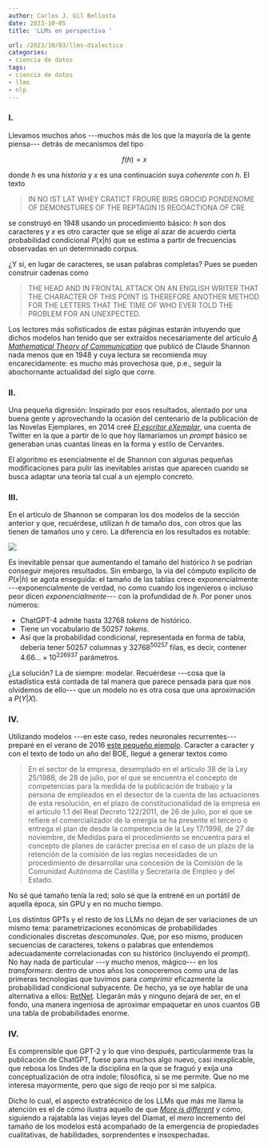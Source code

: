 ```yaml
---
author: Carlos J. Gil Bellosta
date: 2023-10-05
title: 'LLMs en perspectiva '

url: /2023/10/03/llms-dialectica
categories:
- ciencia de datos
tags:
- ciencia de datos
- llms
- nlp
---
```


### I.

Llevamos muchos años ---muchos más de los que la mayoría de la gente piensa--- detrás de mecanismos del tipo

$$f(h) = x$$

donde $h$ es una _historia_ y $x$ es una continuación suya _coherente_ con $h$. El texto

> IN NO IST LAT WHEY CRATICT FROURE BIRS GROCID PONDENOME OF DEMONSTURES OF THE REPTAGIN IS REGOACTIONA OF CRE

se construyó en 1948 usando un procedimiento básico: $h$ son dos caracteres y $x$ es otro caracter que se elige al azar de acuerdo cierta probabilidad condicional $P(x | h)$ que se estima a partir de frecuencias observadas en un determinado corpus.

¿Y si, en lugar de caracteres, se usan palabras completas? Pues se pueden construir cadenas como

> THE HEAD AND IN FRONTAL ATTACK ON AN ENGLISH WRITER THAT THE CHARACTER OF THIS POINT IS THEREFORE ANOTHER METHOD FOR THE LETTERS THAT THE TIME OF WHO EVER TOLD THE PROBLEM FOR AN UNEXPECTED.

Los lectores más sofisticados de estas páginas estarán intuyendo que dichos modelos han tenido que ser extraídos necesariamente del artículo
[_A Mathematical Theory of Communication_](https://people.math.harvard.edu/~ctm/home/text/others/shannon/entropy/entropy.pdf)
que publicó de Claude Shannon nada menos que en 1948 y cuya lectura se recomienda muy encarecidamente: es mucho más provechosa que, p.e., seguir la abochornante actualidad del siglo que corre.

### II.

Una pequeña digresión: Inspirado por esos resultados, alentado por una buena gente y aprovechando la ocasión del centenario de la publicación de las Novelas Ejemplares, en 2014 creé
[_El escritor eXemplar_](/2014/03/13/el-escritor-exemplar/),
una cuenta de Twitter en la que a partir de lo que hoy llamaríamos un _prompt_ básico se generaban unas cuantas líneas en la forma y estilo de Cervantes.

El algoritmo es esencialmente el de Shannon con algunas pequeñas modificaciones para pulir las inevitables aristas que aparecen cuando se busca adaptar una teoría tal cual a un ejemplo concreto.


### III.

En el artículo de Shannon se comparan los dos modelos de la sección anterior y que, recuérdese, utilizan $h$ de tamaño dos, con otros que las tienen de tamaños uno y cero. La diferencia en los resultados es notable:

![](/wp-uploads/2023/shannon_llms.png#center)

Es inevitable pensar que aumentando el tamaño del histórico $h$ se podrían conseguir mejores resultados. Sin embargo, la vía del cómputo explícito de $P(x | h)$ se agota enseguida: el tamaño de las tablas crece exponencialmente ---exponencialmente de verdad, no como cuando los ingenieros o incluso peor dicen _exponencialmente_--- con la profundidad de $h$. Por poner unos números:

* ChatGPT-4 admite hasta $32768$ _tokens_ de histórico.
* Tiene un vocabulario de $50257$ _tokens_.
* Así que la probabilidad condicional, representada en forma de tabla, debería tener $50257$ columnas y $32768^{50257}$ filas, es decir, contener $4.66... \times 10^{226937}$ parámetros.

¿La solución? La de siempre: modelar. Recuérdese ---cosa que la estadística está contada de tal manera que parece pensada para que nos olvidemos de ello--- que un modelo no es otra cosa que una aproximación a $P(Y | X)$.


### IV.

Utilizando modelos ---en este caso, redes neuronales recurrentes--- preparé en el verano de 2016
[este pequeño ejemplo](/2016/08/29/la-consejeria-de-empleo-de-la-funcion-general-de-la-comunidad-autonoma-de-ordenacion-provincia-de-la-audiencia-profesional/). Caracter a caracter y con el texto de todo un año del BOE, llegué a generar textos como

> En el sector de la empresa, desemplado en el artículo 38 de la Ley 25/1988, de 28 de julio, por el que se encuentra el concepto de competencias para la medida de la publicación de trabajo y la persona de empleados en el desector de la cuenta de las actuaciones de esta resolución, en el plazo de constitucionalidad de la empresa en el artículo 1.1 del Real Decreto 122/2011, de 26 de julio, por el que se refiere el comercializador de la energía se ha presente el tercero o entrega el plan de desde la competencia de la Ley 17/1998, de 27 de noviembre, de Medidas para el procedimiento se encuentra para el concepto de planes de carácter precisa en el caso de un plazo de la retención de la comisión de las reglas necesidades de un procedimiento de desarrollar una concesión de la Comisión de la Comunidad Autónoma de Castilla y Secretaría de Empleo y del Estado.

No sé qué tamaño tenía la red; solo sé que la entrené en un portátil de aquella época, sin GPU y en no mucho tiempo.

Los distintos GPTs y el resto de los LLMs no dejan de ser variaciones de un mismo tema: parametrizaciones económicas de probabilidades condicionales discretas _descomunales_. Que, por eso mismo, producen secuencias de caracteres, tokens o palabras que entendemos adecuadamente correlacionadas con su histórico (incluyendo el _prompt_). No hay nada de particular ---y mucho menos, mágico--- en los _transformers_: dentro de unos años los conoceremos como una de las primeras tecnologías que tuvimos para _comprimir_ eficazmente la probabilidad condicional subyacente. De hecho, ya se oye hablar de una alternativa a ellos: [RetNet](https://arxiv.org/abs/2307.08621). Llegarán más y ninguno dejará de ser, en el fondo, una manera ingeniosa de aproximar empaquetar en unos cuantos GB una tabla de probabilidades enorme.


### IV.

Es comprensible que GPT-2 y lo que vino después, particularmente tras la publicación de ChatGPT, fuese para muchos algo nuevo, casi inexplicable, que rebosa los lindes de la disciplina en la que se fraguó y exija una conceptualización de otra índole; filosófica, si se me permite. Que no me interesa mayormente, pero que sigo de reojo por si me salpica.

Dicho lo cual, el aspecto extratécnico de los LLMs que más me llama la atención es el de cómo ilustra aquello de que
[_More is different_](https://www.science.org/doi/abs/10.1126/science.177.4047.393)
y cómo, siguiendo a rajatabla las viejas leyes del Diamat, el _mero_ incremento del tamaño de los modelos está acompañado de la emergencia de propiedades cualitativas, de habilidades, sorprendentes e insospechadas.


